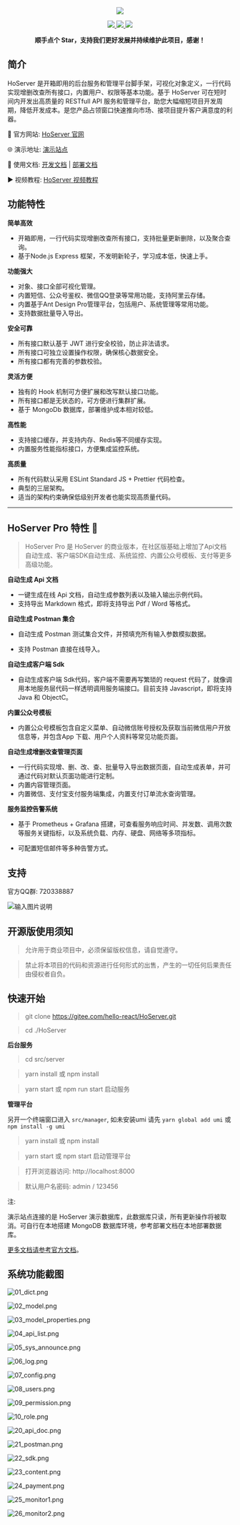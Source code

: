 <p align="center">
    <img src="https://gitee.com/hello-react/HoServer/raw/master/src/server/public/branding/logo_with_text.png" />
</p>

<p align="center">
    <a href="http://hos.helloreact.cn">
        <img src="https://img.shields.io/badge/OfficialWebsite-HoServer-yellow.svg" />
    </a>
    <a href="http://hos.helloreact.cn">
        <img src="https://img.shields.io/badge/Licence-GPL3.0-green.svg?style=flat" />
    </a>
    <a href="https://gitee.com/hello-react/HoServer/repository/archive/master.zip">
        <img src="https://img.shields.io/badge/download-red.svg" />
    </a>
</p>
<p align="center">    
    <b>顺手点个 Star，支持我们更好发展并持续维护此项目，感谢！</b>
</p>

## 简介

HoServer 是开箱即用的后台服务和管理平台脚手架，可视化对象定义，一行代码实现增删改查所有接口，内置用户、权限等基本功能。基于 HoServer 可在短时间内开发出高质量的 RESTfull API 服务和管理平台，助您大幅缩短项目开发周期，降低开发成本。是您产品占领窗口快速推向市场、接项目提升客户满意度的利器。

:house_with_garden: 官方网站: [HoServer 官网](http://hos.helloreact.cn)

:globe_with_meridians: 演示地址: [演示站点](http://hosdemo.helloreact.cn)

:book: 使用文档: [开发文档](http://hos.helloreact.cn/docs) | [部署文档](http://hos.helloreact.cn/docs/#deploy)

:arrow_forward: 视频教程: [HoServer 视频教程](http://hos.helloreact.cn/docs/tutorials_video.html)

## 功能特性

**简单高效**

- 开箱即用，一行代码实现增删改查所有接口，支持批量更新删除，以及聚合查询。
- 基于Node.js Express 框架，不发明新轮子，学习成本低，快速上手。

**功能强大**

- 对象、接口全部可视化管理。
- 内置短信、公众号鉴权、微信QQ登录等常用功能，支持阿里云存储。
- 内置基于Ant Design Pro管理平台，包括用户、系统管理等常用功能。
- 支持数据批量导入导出。

**安全可靠**

- 所有接口默认基于 JWT 进行安全校验，防止非法请求。
- 所有接口可独立设置操作权限，确保核心数据安全。
- 所有接口都有完善的参数校验。

**灵活方便**

- 独有的 Hook 机制可方便扩展和改写默认接口功能。
- 所有接口都是无状态的，可方便进行集群扩展。
- 基于 MongoDb 数据库，部署维护成本相对较低。

**高性能**

- 支持接口缓存，并支持内存、Redis等不同缓存实现。
- 内置服务性能指标接口，方便集成监控系统。

**高质量**

- 所有代码默认采用 ESLint Standard JS + Prettier 代码检查。
- 典型的三层架构。
- 适当的架构约束确保低级别开发者也能实现高质量代码。

***
## HoServer Pro 特性 :gem: 

>  HoServer Pro 是 HoServer 的商业版本，在社区版基础上增加了Api文档自动生成、客户端SDK自动生成、系统监控、内置公众号模板、支付等更多高级功能。

**自动生成 Api 文档**

- 一键生成在线 Api 文档，自动生成参数列表以及输入输出示例代码。
- 支持导出 Markdown 格式，即将支持导出 Pdf / Word 等格式。

**自动生成 Postman 集合**

- 自动生成 Postman 测试集合文件，并预填充所有输入参数模拟数据。

- 支持 Postman 直接在线导入。

**自动生成客户端 Sdk**

- 自动生成客户端 Sdk代码，客户端不需要再写繁琐的 request 代码了，就像调用本地服务层代码一样透明调用服务端接口。目前支持 Javascript，即将支持 Java 和 ObjectC。

**内置公众号模板**

- 内置公众号模板包含自定义菜单、自动微信账号授权及获取当前微信用户开放信息等，并包含App 下载、用户个人资料等常见功能页面。

**自动生成增删改查管理页面**

- 一行代码实现增、删、改、查、批量导入导出数据页面，自动生成表单，并可通过代码对默认页面功能进行定制。
- 内置内容管理页面。
- 内置微信、支付宝支付服务端集成，内置支付订单流水查询管理。

**服务监控告警系统**

- 基于 Prometheus + Grafana 搭建，可查看服务响应时间、并发数、调用次数等服务关键指标，以及系统负载、内存、硬盘、网络等多项指标。

- 可配置短信邮件等多种告警方式。

## 支持

官方QQ群: 720338887

![输入图片说明](https://images.gitee.com/uploads/images/2020/0323/082908_2d6976e5_5512828.png "qq_qr.png")

## 开源版使用须知

> 允许用于商业项目中，必须保留版权信息，请自觉遵守。

> 禁止将本项目的代码和资源进行任何形式的出售，产生的一切任何后果责任由侵权者自负。

## 快速开始

> git clone https://gitee.com/hello-react/HoServer.git

> cd ./HoServer

**后台服务**

> cd src/server

> yarn install 或 npm install

> yarn start 或 npm run start 启动服务

**管理平台**

另开一个终端窗口进入 `src/manager`, 
如未安装umi 请先 `yarn global add umi` 或 `npm install -g umi`

> yarn install 或 npm install

> yarn start 或 npm start 启动管理平台

> 打开浏览器访问: http://localhost:8000

> 默认用户名密码: admin / 123456

注: 

演示站点连接的是 HoServer 演示数据库，此数据库只读，所有更新操作将被取消。可自行在本地搭建 MongoDB 数据库环境，参考部署文档在本地部署数据库。

[更多文档请参考官方文档](http://hos.helloreact.cn/docs)。


## 系统功能截图

![01_dict.png](http://assets.helloreact.cn/screens/webp/ori/01_dict.png)

![02_model.png](http://assets.helloreact.cn/screens/webp/ori/02_model.png)

![03_model_properties.png](http://assets.helloreact.cn/screens/webp/ori/03_model_properties.png)

![04_api_list.png](http://assets.helloreact.cn/screens/webp/ori/04_api_list.png)

![05_sys_announce.png](http://assets.helloreact.cn/screens/webp/ori/05_sys_announce.png)

![06_log.png](http://assets.helloreact.cn/screens/webp/ori/06_log.png)

![07_config.png](http://assets.helloreact.cn/screens/webp/ori/07_config.png)

![08_users.png](http://assets.helloreact.cn/screens/webp/ori/08_users.png)

![09_permission.png](http://assets.helloreact.cn/screens/webp/ori/09_permission.png)

![10_role.png](http://assets.helloreact.cn/screens/webp/ori/10_role.png)

![20_api_doc.png](http://assets.helloreact.cn/screens/webp/ori/20_api_doc.png)

![21_postman.png](http://assets.helloreact.cn/screens/webp/ori/21_postman.png)

![22_sdk.png](http://assets.helloreact.cn/screens/webp/ori/22_sdk.png)

![23_content.png](http://assets.helloreact.cn/screens/webp/ori/23_content.png)

![24_payment.png](http://assets.helloreact.cn/screens/webp/ori/24_payment.png)

![25_monitor1.png](http://assets.helloreact.cn/screens/webp/ori/25_monitor1.png)

![26_monitor2.png](http://assets.helloreact.cn/screens/webp/ori/26_monitor2.png)


